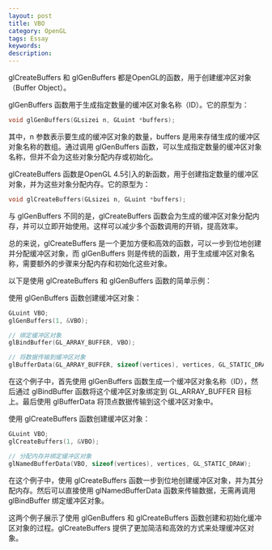```yaml
---
layout: post
title: VBO
category: OpenGL
tags: Essay
keywords: 
description: 
---
```

glCreateBuffers 和 glGenBuffers 都是OpenGL的函数，用于创建缓冲区对象（Buffer Object）。

glGenBuffers 函数用于生成指定数量的缓冲区对象名称（ID）。它的原型为：
```cpp
void glGenBuffers(GLsizei n, GLuint *buffers);
```
其中，n 参数表示要生成的缓冲区对象的数量，buffers 是用来存储生成的缓冲区对象名称的数组。通过调用 glGenBuffers 函数，可以生成指定数量的缓冲区对象名称，但并不会为这些对象分配内存或初始化。

glCreateBuffers 函数是OpenGL 4.5引入的新函数，用于创建指定数量的缓冲区对象，并为这些对象分配内存。它的原型为：
```cpp
void glCreateBuffers(GLsizei n, GLuint *buffers);
```
与 glGenBuffers 不同的是，glCreateBuffers 函数会为生成的缓冲区对象分配内存，并可以立即开始使用。这样可以减少多个函数调用的开销，提高效率。

总的来说，glCreateBuffers 是一个更加方便和高效的函数，可以一步到位地创建并分配缓冲区对象，而 glGenBuffers 则是传统的函数，用于生成缓冲区对象名称，需要额外的步骤来分配内存和初始化这些对象。

以下是使用 glCreateBuffers 和 glGenBuffers 函数的简单示例：

使用 glGenBuffers 函数创建缓冲区对象：
```cpp
GLuint VBO;
glGenBuffers(1, &VBO);

// 绑定缓冲区对象
glBindBuffer(GL_ARRAY_BUFFER, VBO);

// 将数据传输到缓冲区对象
glBufferData(GL_ARRAY_BUFFER, sizeof(vertices), vertices, GL_STATIC_DRAW);
```
在这个例子中，首先使用 glGenBuffers 函数生成一个缓冲区对象名称（ID），然后通过 glBindBuffer 函数将这个缓冲区对象绑定到 GL_ARRAY_BUFFER 目标上。最后使用 glBufferData 将顶点数据传输到这个缓冲区对象中。

使用 glCreateBuffers 函数创建缓冲区对象：
```cpp
GLuint VBO;
glCreateBuffers(1, &VBO);

// 分配内存并绑定缓冲区对象
glNamedBufferData(VBO, sizeof(vertices), vertices, GL_STATIC_DRAW);
```
在这个例子中，使用 glCreateBuffers 函数一步到位地创建缓冲区对象，并为其分配内存。然后可以直接使用 glNamedBufferData 函数来传输数据，无需再调用 glBindBuffer 绑定缓冲区对象。

这两个例子展示了使用 glGenBuffers 和 glCreateBuffers 函数创建和初始化缓冲区对象的过程。glCreateBuffers 提供了更加简洁和高效的方式来处理缓冲区对象。
